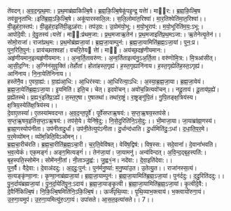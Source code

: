 

  
ते॑वदन्। अ॒व॒द॒न्प्र॒थ॒मा:। प्र॒थ॒माब्र॑ह्मकिल्बि॒षे। ब्र॒ह्म॒कि॒ल्बि॒षेकू॑पइ॒न्द्र॒ यत्तेा॑। माार:। ब्र॒ह्म॒कि॒ल्बि॒ष तव॑सू॒नृता॑भि:।इति॑ब्र॒ह्म॒ऽकि॒ल्बि॒षे। अकू॑पारस्सलि॒ल:। स॒लि॒लोमा॑त॒रिश्वा॑। मा॒र॒तिश्वेति॑मा॒त॒रिश्वा॑।। वी॒ळुह॑रा॒स्तप॑:। वी॒ळुह॑रा॒इति॑वी॒ळुऽह॑रा:। तप॑उ॒ग्र:। उ॒ग्रोम॑यो॒भू:। म॒यो॒भूराप॑:। म॒यो॒भूरिति॑म॒य॒:ऽभू:। आपो॑दे॒वी:। दे॒वु॒तस्य॑।यत्तेा॑। माी:प्र॑थम॒जा:। प्र॒थ॒मजाऋ॒तेन॑। प्र॒थ॒मजाइति॑प्र॒थ॒मऽजा:। ऋ॒तेनेत्यृ॒तेन॑।।  
सोमो॒राजा॑। राजा॑प्रथ॒म:। प्र॒थ॒मोब्र॑ह्मजा॒यां। ब्र॒ह्म॒जा॒याम्पुन॑:। ब्र॒ह्म॒जा॒यामिति॑ब्र॒ह्म॒ऽजा॒यां। पुन॒:प्र। पुन॒रिति॒पुन॑:। प्राय॑च्छतश्वहा॑। वचरि॒तेय त्तेा॑। मा्। अय॑च्छ॒दहृ॑णीयमान:। अहृ॑णीयमान॒इत्यहृ॑णीयमान:।। अ॒न्व॒र्ति॒तावरु॑ण:। अ॒न्व॒र्तिताइत्य॑नु॒ऽअ॒र्ति॒ता। वरु॑णॊमि॒त्र:। मि॒त्रआ॑सीत्। आ॒सी॒द॒ग्नि:। अ॒ग्नि॑नंसुवृ॒क्तिं।तेर्होता॑। होता॑हस्त॒गृह्य॑। ह॒स्त॒गृह्यानि॑नाय। ह॒स्त॒गृह्येति॑ह॒स्त॒ऽगृह्य॑। आनि॑नाय। नि॒ना॒येति॑निनाय।।  
हस्ते॑नै॒व। ए॒वग्रा॒ह्य॑:। ग्रा॒ह्य॑आ॒धि:। आ॒धिर॑स्या:। आ॒धिरित्या॒ऽधि:। अ॒स्या॒ब्र॒ह्म॒जा॒या। ब्र॒ह्म॒जा॒येयं। ब्र॒ह्म॒जा॒येति॑ब्र॒ह्म॒ऽजा॒या। इ॒यमिति॑। इति॒च। चेत्। इदवो॑चन्। अवो॑च॒न्नित्यवो॑चन्।। नदू॒ताय॑। दू॒ताय॑प्र॒ह्ये॑। प्र॒ह्ये॑तस्थे। प्र॒ह्य१॒॑इति॑प्र॒ऽह्ये॑। त॒स्त॒ए॒षा। ए॒षातथा॑। तथा॑रा॒ष्ट्रं। रा॒ष्ट्रङ्गु॑पि॒तं। गु॒पि॒तङ्क्ष॒त्रिय॑स्य। क्ष॒त्रिय॒स्येति॑क्ष॒त्रिय॑स्य।।  
दे॒वाए॒तस्यां॑। ए॒तस्या॑मवदन्त। अ॒व॒द॒न्त॒पूर्वे॑। पूर्वे॑सप्तऋ॒षय॑:। स॒प्त॒ऋ॒षय॒स्तप॑से। स॒प्त॒ऋ॒षय॒इति॑स॒प्त॒ऽऋ॒षय॑:। तप॑से॒ये। येनि॑षे॒दु:। नि॒से॒दुरिति॑नि॒ऽसे॒दु:।। भी॒माजा॒या। जा॒याब्रा॑ह्म॒णस्य॑। ब्रा॒ह्म॒णस्योप॑नीता। उप॑नीतादु॒र्धां। उप॑नी॒तेत्युप॑ऽनीता। दु॒र्धान्द॑धाति। दु॒र्धामिति॑दु॒:ऽधां। द॒धा॒ति॒प॒र॒मे। प॒र॒मेव्यो॑मन्। व्यो॑म॒न्निति॒विऽओ॑मन्।।  
ब्र॒ह्म॒चा॒रीच॑रति। ब्र॒ह्म॒चा॒रीति॑ब्र॒ह्म॒ऽचा॒री। च॒र॒ति॒वेवि॑षत्। वेवि॑ष॒द्विष॑:। विष॒स्स:। सदे॒वानां॑। दे॒वानां॑भवति। भ॒व॒त्येकं॑। एक॒मङ्गं॑। अङ्ग॒मित्यङ्गं॑।। तेन॑जा॒यां। जा॒यामनु॑। अन्व॑विन्दत्। अ॒वि॒न्द॒द्बृह॒स्पति॑:। बृह॒स्पति॒स्सोमे॑न। सोमे॑ननी॒तां। नी॒ताञ्जु॒ह्व॑:। जु॒ह्व१॒॑न। नदे॑वा:। दे॒वा॒इति॑देवा:।।  
पुन॒र्वै। वैदे॒वा:। दे॒वाअ॑ददु:। अ॒द॒दु॒:पुन॑:। पुन॑र्मनु॒ष्या॑: म॒नु॒ष्या॑उ॒त। उ॒तेत्यु॒त।। राजा॑नस्स॒त्यं। स॒त्यङ्कृ॑ण्वा॒ना:। कृ॒ण्वा॒नाब्र॑ह्मजा॒यां। ब्र॒ह्म॒जा॒याम्पुन॑:। ब्र॒ह्म॒जा॒यामिति॑ब्र॒ह्म॒ऽजा॒यां। पुन॑र्ददु:। द॒दु॒रिति॑ददु:।।  
पु॒न॒र्दाय॑ब्रह्मजा॒यां। पु॒न॒र्दा॒येति॑पु॒न॒:ऽदाय॑। ब्र॒ह्म॒जा॒याङ्कृ॒त्वी। ब्र॒ह्मा॒जा॒यामिति॑ब्र॒ह्म॒ऽजा॒यां। कृ॒त्वीदे॒वै:। दे॒वैर्नि॑किल्बि॒षं। नि॒कि॒ल्बि॒षमिति॑नि॒ऽकि॒ल्बि॒षं।। ऊर्जं॑पृथि॒व्या:। पृ॒थि॒व्याभ॒क्त्वाय॑। भ॒क्त्वायो॑रुगा॒यं। उ॒रु॒गा॒यमुप॑। उ॒रु॒गा॒यमित्यु॑रु॒ऽगा॒यं। उपा॑सते। आ॒स॒त॒इत्या॑सते।। 7।।  
